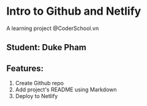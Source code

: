 # Intro to Github and Netlify

A learning project @CoderSchool.vn

## Student: Duke Pham

## Features:

1. Create Github repo
2. Add project's README using Markdown
3. Deploy to Netlify
